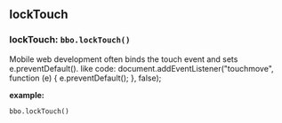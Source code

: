 ##  lockTouch
###  lockTouch:  `bbo.lockTouch()`
Mobile web development often binds the touch event and sets e.preventDefault().
like code: document.addEventListener("touchmove", function (e) { e.preventDefault(); }, false);

**example:** 
```
bbo.lockTouch()
```